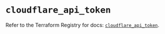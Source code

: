 # `cloudflare_api_token`

Refer to the Terraform Registry for docs: [`cloudflare_api_token`](https://registry.terraform.io/providers/cloudflare/cloudflare/4.29.0/docs/resources/api_token).
